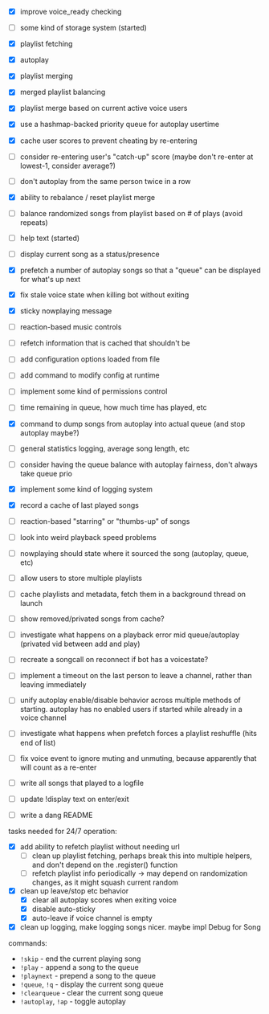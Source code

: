  - [x] improve voice_ready checking
 - [ ] some kind of storage system (started)
 - [x] playlist fetching
 - [x] autoplay
 - [x] playlist merging
 - [x] merged playlist balancing
 - [x] playlist merge based on current active voice users
 - [x] use a hashmap-backed priority queue for autoplay usertime
 - [x] cache user scores to prevent cheating by re-entering
 - [ ] consider re-entering user's "catch-up" score (maybe don't re-enter at lowest-1, consider average?)
 - [ ] don't autoplay from the same person twice in a row
 - [x] ability to rebalance / reset playlist merge
 - [ ] balance randomized songs from playlist based on # of plays (avoid repeats)
 - [ ] help text (started)
 - [ ] display current song as a status/presence
 - [x] prefetch a number of autoplay songs so that a "queue" can be displayed for what's up next
 - [x] fix stale voice state when killing bot without exiting
 - [x] sticky nowplaying message
 - [ ] reaction-based music controls
 - [ ] refetch information that is cached that shouldn't be
 - [ ] add configuration options loaded from file
 - [ ] add command to modify config at runtime
 - [ ] implement some kind of permissions control
 - [ ] time remaining in queue, how much time has played, etc
 - [x] command to dump songs from autoplay into actual queue (and stop autoplay maybe?)
 - [ ] general statistics logging, average song length, etc
 - [ ] consider having the queue balance with autoplay fairness, don't always take queue prio
 - [x] implement some kind of logging system
 - [x] record a cache of last played songs
 - [ ] reaction-based "starring" or "thumbs-up" of songs
 - [ ] look into weird playback speed problems
 - [ ] nowplaying should state where it sourced the song (autoplay, queue, etc)
 - [ ] allow users to store multiple playlists
 - [ ] cache playlists and metadata, fetch them in a background thread on launch
 - [ ] show removed/privated songs from cache?
 - [ ] investigate what happens on a playback error mid queue/autoplay (privated vid between add and play)
 - [ ] recreate a songcall on reconnect if bot has a voicestate?
 - [ ] implement a timeout on the last person to leave a channel, rather than leaving immediately
 - [ ] unify autoplay enable/disable behavior across multiple methods of starting. autoplay has no enabled users if started while already in a voice channel
 - [ ] investigate what happens when prefetch forces a playlist reshuffle (hits end of list)
 - [ ] fix voice event to ignore muting and unmuting, because apparently that will count as a re-enter
 - [ ] write all songs that played to a logfile
 - [ ] update !display text on enter/exit
 - [ ] write a dang README


tasks needed for 24/7 operation:
 - [x] add ability to refetch playlist without needing url
   - [ ] clean up playlist fetching, perhaps break this into multiple helpers, and don't depend on the .register() function
   - [ ] refetch playlist info periodically -> may depend on randomization changes, as it might squash current random
 - [x] clean up leave/stop etc behavior
   - [x] clear all autoplay scores when exiting voice
   - [x] disable auto-sticky
   - [x] auto-leave if voice channel is empty
 - [x] clean up logging, make logging songs nicer. maybe impl Debug for Song

commands:
 - `!skip` - end the current playing song
 - `!play` - append a song to the queue
 - `!playnext` - prepend a song to the queue
 - `!queue`, `!q` - display the current song queue
 - `!clearqueue` - clear the current song queue
 - `!autoplay`, `!ap` - toggle autoplay
